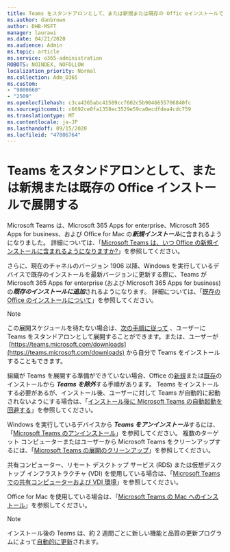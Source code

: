 ```yaml
---
title: Teams をスタンドアロンとして、または新規または既存の Offic eインストールで展開する
ms.author: danbrown
author: DHB-MSFT
manager: laurawi
ms.date: 04/21/2020
ms.audience: Admin
ms.topic: article
ms.service: o365-administration
ROBOTS: NOINDEX, NOFOLLOW
localization_priority: Normal
ms.collection: Adm_O365
ms.custom:
- "9000660"
- "2509"
ms.openlocfilehash: c3ca4365abc41509ccf602c5b9046655706840fc
ms.sourcegitcommit: c6692ce0fa1358ec3529e59ca0ecdfdea4cdc759
ms.translationtype: MT
ms.contentlocale: ja-JP
ms.lasthandoff: 09/15/2020
ms.locfileid: "47806764"
---
```

# <a name="deploying-teams-as-standalone-or-with-new-or-existing-office-installations"></a>Teams をスタンドアロンとして、または新規または既存の Office インストールで展開する

Microsoft Teams は、Microsoft 365 Apps for enterprise、Microsoft 365 Apps for business、および Office for Mac の***新規インストール***に含まれるようになりました。 詳細については、「[Microsoft Teams は、いつ Office の新規インストールに含まれるようになりますか?](https://docs.microsoft.com/deployoffice/teams-install#when-will-microsoft-teams-start-being-included-with-new-installations-of-microsoft-365-apps)」を参照してください。

さらに、現在のチャネルのバージョン 1906 以降、Windows を実行しているデバイスで既存のインストールを最新バージョンに更新する際に、Teams が Microsoft 365 Apps for enterprise (および Microsoft 365 Apps for business) の***既存のインストールに追加***されるようになります。 詳細については、「[既存の Office のインストールについて](https://docs.microsoft.com/deployoffice/teams-install#what-about-existing-installations-of-microsoft-365-apps)」を参照してください。

> [!NOTE]
> この展開スケジュールを待たない場合は、[次の手順に従って](https://docs.microsoft.com/MicrosoftTeams/msi-deployment) 、ユーザーに Teams をスタンドアロンとして展開することができます。または、ユーザーが  [https://teams.microsoft.com/downloads](https://teams.microsoft.com/downloads) から自分で Teams をインストールすることもできます。

組織が Teams を展開する準備ができていない場合、Office の[新規](https://docs.microsoft.com/deployoffice/teams-install#how-to-exclude-microsoft-teams-from-new-installations-of-microsoft-365-apps)または[既存](https://docs.microsoft.com/deployoffice/teams-install#use-group-policy-to-control-the-installation-of-microsoft-teams)のインストールから ***Teams を除外***する手順があります。 Teams をインストールする必要があるが、インストール後、ユーザーに対して Teams が自動的に起動されないようにする場合は、「[インストール後に Microsoft Teams の自動起動を回避する](https://docs.microsoft.com/deployoffice/teams-install#use-group-policy-to-prevent-microsoft-teams-from-starting-automatically-after-installation)」を参照してください。

Windows を実行しているデバイスから ***Teams をアンインストール***するには、「[Microsoft Teams のアンインストール](https://support.office.com/article/3b159754-3c26-4952-abe7-57d27f5f4c81)」を参照してください。 複数のターゲット コンピューターまたはユーザーから Microsoft Teams をクリーンアップするには、「[Microsoft Teams の展開のクリーンアップ](https://docs.microsoft.com/microsoftteams/scripts/powershell-script-teams-deployment-clean-up)」を参照してください。

共有コンピューター、リモート デスクトップ サービス (RDS) または仮想デスクトップ インフラストラクチャ (VDI) を使用している場合は、「[Microsoft Teams での共有コンピューターおよび VDI 環境](https://docs.microsoft.com/deployoffice/teams-install#shared-computer-and-vdi-environments-with-microsoft-teams)」を参照してください。

Office for Mac を使用している場合は、「[Microsoft Teams の Mac へのインストール](https://docs.microsoft.com/deployoffice/teams-install#microsoft-teams-installations-on-a-mac)」を参照してください。

> [!NOTE]
> インストール後の Teams は、約 2 週間ごとに新しい機能と品質の更新プログラムによって[自動的に更新](https://docs.microsoft.com/deployoffice/teams-install#feature-and-quality-updates-for-microsoft-teams)されます。 